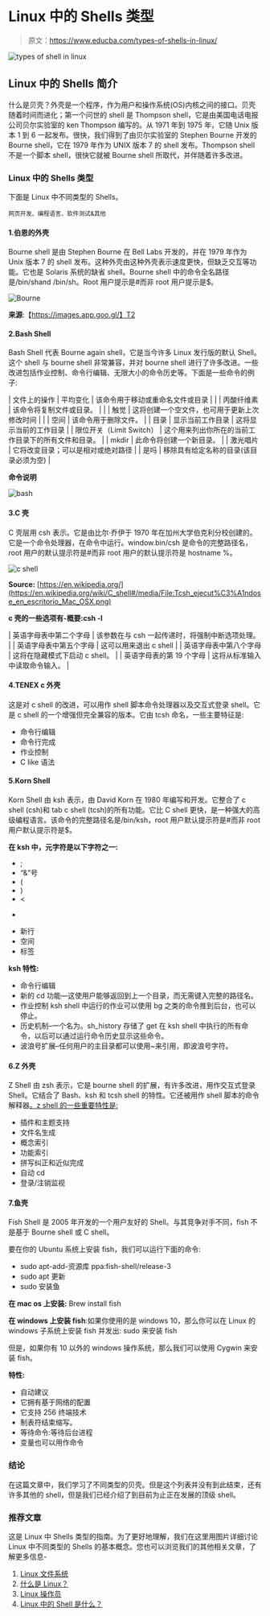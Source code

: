 # Linux 中的 Shells 类型

> 原文：<https://www.educba.com/types-of-shells-in-linux/>

![types of shell in linux](img/ca81a2f6457815bbab446315e5bf8275.png)



## Linux 中的 Shells 简介

什么是贝壳？外壳是一个程序，作为用户和操作系统(OS)内核之间的接口。贝壳随着时间而进化；第一个问世的 shell 是 Thompson shell，它是由美国电话电报公司贝尔实验室的 ken Thompson 编写的。从 1971 年到 1975 年，它随 Unix 版本 1 到 6 一起发布。很快，我们得到了由贝尔实验室的 Stephen Bourne 开发的 Bourne shell，它在 1979 年作为 UNIX 版本 7 的 shell 发布。Thompson shell 不是一个脚本 shell，很快它就被 Bourne shell 所取代，并伴随着许多改进。

### Linux 中的 Shells 类型

下面是 Linux 中不同类型的 Shells。

<small>网页开发、编程语言、软件测试&其他</small>

#### 1.伯恩的外壳

Bourne shell 是由 Stephen Bourne 在 Bell Labs 开发的，并在 1979 年作为 Unix 版本 7 的 shell 发布。这种外壳由这种外壳表示速度更快，但缺乏交互等功能。它也是 Solaris 系统的缺省 shell。Bourne shell 中的命令全名路径是/bin/shand /bin/sh。Root 用户提示是#而非 root 用户提示是$。

![Bourne](img/63de71b813556e3adba541f944eec9b6.png)



**来源**:【https://images.app.goo.gl/】T2

#### 2.Bash Shell

Bash Shell 代表 Bourne again shell，它是当今许多 Linux 发行版的默认 Shell。这个 shell 与 bourne shell 非常兼容，并对 bourne shell 进行了许多改进。一些改进包括作业控制、命令行编辑、无限大小的命令历史等。下面是一些命令的例子:

| 文件上的操作 | 平均变化 | 该命令用于移动或重命名文件或目录 |
|  | 丙酸纤维素 | 该命令将复制文件或目录。 |
|  | 触觉 | 这将创建一个空文件，也可用于更新上次修改时间 |
|  | 空间 | 该命令用于删除文件。 |
| 目录 | 显示当前工作目录 | 这将显示当前的工作目录 |
| 限位开关（Limit Switch） | 这个用来列出你所在的当前工作目录下的所有文件和目录。 |
| mkdir | 此命令将创建一个新目录。 |
| 激光唱片 | 它将改变目录；可以是相对或绝对路径 |
| 是吗 | 移除具有给定名称的目录(该目录必须为空) |

**命令说明**

![bash ](img/c9ca74dc885eb906abb0f9a5cc5d6e55.png)



#### 3.C 壳

C 壳层用 csh 表示。它是由比尔·乔伊于 1970 年在加州大学伯克利分校创建的。它是一个命令处理器，在命令中运行。window.bin/csh 是命令的完整路径名，root 用户的默认提示符是#而非 root 用户的默认提示符是 hostname %。

![c shell](img/f4f4e230e7f6a4ecee6de3893f48686b.png)



**Source:** [https://en.wikipedia.org/](https://en.wikipedia.org/wiki/C_shell#/media/File:Tcsh_ejecut%C3%A1ndose_en_escritorio_Mac_OSX.png)

**c 壳的一些选项有-概要:csh -l**

| 英语字母表中第二个字母 | 该参数在与 csh 一起传递时，将强制中断选项处理。 |
| 英语字母表中第五个字母 | 这可以用来退出 c shell |
| 英语字母表中第八个字母 | 这将在隐藏模式下启动 c shell。 |
| 英语字母表的第 19 个字母 | 这将从标准输入中读取命令输入。 |

#### 4.TENEX c 外壳

这是对 c shell 的改进，可以用作 shell 脚本命令处理器以及交互式登录 shell。它是 c shell 的一个增强但完全兼容的版本。它由 tcsh 命名，一些主要特征是:

*   命令行编辑
*   命令行完成
*   作业控制
*   C like 语法

#### 5.Korn Shell

Korn Shell 由 ksh 表示，由 David Korn 在 1980 年编写和开发。它整合了 c shell (csh)和 tab c shell (tcsh)的所有功能。它比 C shell 更快，是一种强大的高级编程语言。该命令的完整路径名是/bin/ksh，root 用户默认提示符是#而非 root 用户默认提示符是$。

**在 ksh 中，元字符是以下字符之一:**

*   ;
*   “&”号
*   (
*   )
*   <
*   >
*   新行
*   空间
*   标签

**ksh 特性:**

*   命令行编辑
*   新的 cd 功能—这使用户能够返回到上一个目录，而无需键入完整的路径名。
*   作业控制 ksh shell 中运行的作业可以使用 bg 之类的命令推到后台，也可以停止。
*   历史机制–一个名为。sh_history 存储了 get 在 ksh shell 中执行的所有命令，以后可以通过运行命令历史显示这些命令。
*   波浪号扩展–任何用户的主目录都可以使用~来引用，即波浪号字符。

#### 6.Z 外壳

Z Shell 由 zsh 表示，它是 bourne shell 的扩展，有许多改进，用作交互式登录 Shell。它结合了 Bash、ksh 和 tcsh shell 的特性。它还被用作 shell 脚本的命令解释器[。z shell 的一些重要特性是:](https://www.educba.com/for-loop-in-shell-scripting/)

*   插件和主题支持
*   文件名生成
*   概念索引
*   功能索引
*   拼写纠正和近似完成
*   自动 cd
*   登录/注销监视

#### 7.鱼壳

Fish Shell 是 2005 年开发的一个用户友好的 Shell。与其竞争对手不同，fish 不是基于 Bourne shell 或 C shell。

要在你的 Ubuntu 系统上安装 fish，我们可以运行下面的命令:

*   sudo apt-add-资源库 ppa:fish-shell/release-3
*   sudo apt 更新
*   sudo 安装鱼

**在 mac os 上安装:** Brew install fish

**在 windows 上安装 fish**:如果你使用的是 windows 10，那么你可以在 Linux 的 windows 子系统上安装 fish 并发出:
sudo 来安装 fish

但是，如果你有 10 以外的 windows 操作系统，那么我们可以使用 Cygwin 来安装 fish。

**特性:**

*   自动建议
*   它拥有基于网络的配置
*   它支持 256 终端技术
*   制表符结束缩写。
*   等待命令:等待后台进程
*   变量也可以用作命令

### 结论

在这篇文章中，我们学习了不同类型的贝壳。但是这个列表并没有到此结束，还有许多其他的 shell，但是我们已经介绍了到目前为止正在发展的顶级 shell。

### 推荐文章

这是 Linux 中 Shells 类型的指南。为了更好地理解，我们在这里用图片详细讨论 Linux 中不同类型的 Shells 的基本概念。您也可以浏览我们的其他相关文章，了解更多信息-

1.  [Linux 文件系统](https://www.educba.com/linux-file-system/)
2.  [什么是 Linux？](https://www.educba.com/what-is-linux/)
3.  [Linux 操作员](https://www.educba.com/linux-operators/)
4.  [Linux 中的 Shell 是什么？](https://www.educba.com/what-is-shell-in-linux/)





